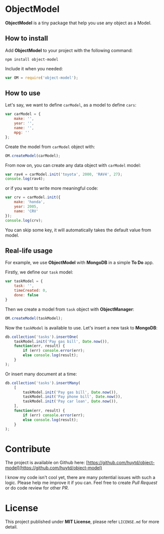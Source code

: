 # ObjectModel

**ObjectModel** is a tiny package that help you use any object as a Model.

## How to install

Add **ObjectModel** to your project with the following command:

```
npm install object-model
```

Include it when you needed:

```js
var OM = require('object-model');
```

## How to use

Let's say, we want to define `carModel`, as a model to define `cars`:

```js
var carModel = {
    make: '',
    year: '',
    name: '',
    mpg: ''
};
```

Create the model from `carModel` object with:

```js
OM.createModel(carModel);
```

From now on, you can create any data object with `carModel` model:

```js
var rav4 = carModel.init('toyota', 2000, 'RAV4', 27);
console.log(rav4);
```

or if you want to write more meaningful code:

```js
var crv = carModel.init({
    make: 'honda',
    year: 2005,
    name: 'CRV'
});
console.log(crv);
```

You can skip some key, it will automatically takes the default value from model.

## Real-life usage

For example, we use **ObjectModel** with **MongoDB** in a simple **To Do** app.

Firstly, we define our `task` model:

```js
var taskModel = {
    task: '',
    timeCreated: 0,
    done: false
}
```

Then we create a model from `task` object with **ObjectManager**:

```js
OM.createModel(taskModel);
```

Now the `taskModel` is available to use. Let's insert a new task to **MongoDB**:

```js
db.collection('tasks').insertOne(
    taskModel.init('Pay gas bill', Date.now()),
    function(err, result) {
        if (err) console.error(err);
        else console.log(result);
    }
);
```

Or insert many document at a time:

```js
db.collection('tasks').insertMany(
    [
        taskModel.init('Pay gas bill', Date.now()),
        taskModel.init('Pay phone bill', Date.now()),
        taskModel.init('Pay car loan', Date.now()),
    ],
    function(err, result) {
        if (err) console.error(err);
        else console.log(result);
    }
);
```

# Contribute

The project is available on Github here: [https://github.com/huytd/object-model](https://github.com/huytd/object-model)

I know my code isn't cool yet, there are many potential issues with such a logic. Please help me improve it if you can. Feel free to create _Pull Request_ or do code review for other _PR_.

# License

This project published under **MIT License**, please refer `LICENSE.md` for more detail.
